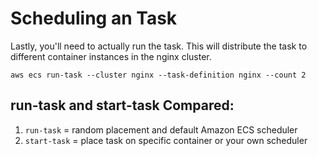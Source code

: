 # Scheduling an Task
Lastly, you'll need to actually run the task. This will distribute the task to different container instances in the nginx cluster.

`aws ecs run-task --cluster nginx --task-definition nginx --count 2`

## run-task and start-task Compared:
1. `run-task` = random placement and default Amazon ECS scheduler
2. `start-task` = place task on specific container or your own scheduler
